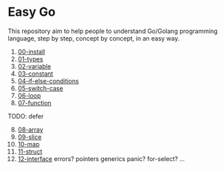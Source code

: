 # Easy Go

This repository aim to help people to understand Go/Golang programming language, step by step, concept by concept, in an easy way.

1. [00-install](./concepts/00-install.md)
2. [01-types](./concepts/01-types.md)
3. [02-variable](./concepts/02-variable.md)
4. [03-constant](./concepts/03-constant.md)
5. [04-if-else-conditions](./concepts/04-if-else-conditions.md)
6. [05-switch-case](./concepts/05-switch-case.md)
6. [06-loop](./concepts/06-loop.md)
7. [07-function](./concepts/07-function.md)

TODO: defer

8. [08-array](./concepts/08-array.md)
9. [09-slice](./concepts/09-slice.md)
9. [10-map](./concepts/10-map.md)
9. [11-struct](./concepts/11-struct.md)
9. [12-interface](./concepts/12-interface.md)
errors?
pointers
generics
panic?
for-select?
...

